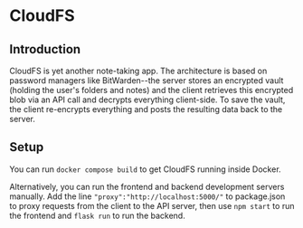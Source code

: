 # CloudFS

## Introduction

CloudFS is yet another note-taking app. The architecture is based on password managers like BitWarden--the server stores an encrypted vault (holding the user's folders and notes) and the client retrieves this encrypted blob via an API call and decrypts everything client-side. To save the vault, the client re-encrypts everything and posts the resulting data back to the server. 


## Setup

You can run `docker compose build` to get CloudFS running inside Docker. 

Alternatively, you can run the frontend and backend development servers manually. Add the line `"proxy":"http://localhost:5000/"` to package.json to proxy requests from the client to the API server, then use `npm start` to run the frontend and `flask run` to run the backend.